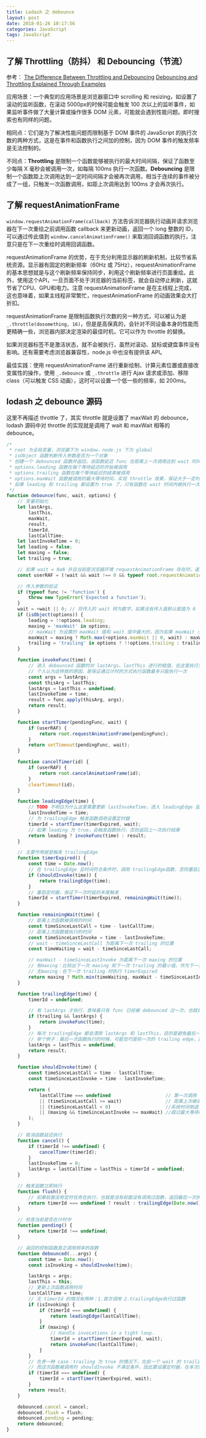 ```yaml
---
title: Lodash 之 debounce
layout: post
date: 2018-01-26 10:17:56
categories: JavaScript
tags: JavaScript
---
```


## 了解 Throttling（防抖） 和 Debouncing（节流）

参考：
[The Difference Between Throttling and Debouncing](https://css-tricks.com/the-difference-between-throttling-and-debouncing/)
[Debouncing and Throttling Explained Through Examples](https://css-tricks.com/debouncing-throttling-explained-examples/)

应用场景：一个典型的应用场景是浏览器窗口中 scrolling 和 resizing，如设置了滚动的监听函数，在滚动 5000px的时候可能会触发 100 次以上的监听事件，如果监听事件做了大量计算或操作很多 DOM 元素，可能就会遇到性能问题。即时搜索也有同样的问题。

相同点：它们是为了解决性能问题而限制基于 DOM 事件的 JavaScript 的执行次数的两种方式，这是在事件和函数执行之间加的控制，因为 DOM 事件的触发频率是无法控制的。

不同点：**Throttling** 是限制一个函数能够被执行的最大时间间隔，保证了函数至少每隔 X 毫秒会被调用一次，如每隔 100ms 执行一次函数。**Debouncing** 是限制一个函数距上次调用达到一定时间间隔才会被再次调用，相当于连续的事件被分成了一组，只触发一次函数调用，如距上次调用达到 100ms 才会再次执行。

## 了解 requestAnimationFrame

`window.requestAnimationFrame(callback)` 方法告诉浏览器执行动画并请求浏览器在下一次重绘之前调用函数 callback 来更新动画，返回一个 long 整数的 ID，可以通过传此值到 `window.cancelAnimationFrame()` 来取消回调函数的执行，注意只是在下一次重绘时调用回调函数。

requestAnimationFrame 的优势，在于充分利用显示器的刷新机制，比较节省系统资源。显示器有固定的刷新频率（60Hz 或 75Hz），requestAnimationFrame 的基本思想就是与这个刷新频率保持同步，利用这个刷新频率进行页面重绘。此外，使用这个API，一旦页面不处于浏览器的当前标签，就会自动停止刷新，这就节省了CPU、GPU和电力。注意 requestAnimationFrame 是在主线程上完成，这也意味着，如果主线程非常繁忙，requestAnimationFrame 的动画效果会大打折扣。

requestAnimationFrame 是限制函数执行次数的另一种方式，可以被认为是 `_.throttle(dosomething, 16)`，但是是高保真的，会针对不同设备本身的性能而更精确一些，浏览器内部决定渲染的最佳时机，它可以作为 throttle 的替换。

如果浏览器标签不是激活状态，就不会被执行，虽然对滚动、鼠标或键盘事件没有影响。还有需要考虑浏览器兼容性，node.js 中也没有提供该 API。

最佳实践：使用 requestAnimationFrame 进行重新绘制、计算元素位置或直接改变属性的操作，使用 `_.debounce` 或 `_.throttle` 进行 Ajax 请求或添加、移除 class（可以触发 CSS 动画），这时可以设置一个低一些的频率，如 200ms。

## lodash 之 debounce 源码

这里不再描述 throttle 了，其实 throttle 就是设置了 maxWait 的 debounce，lodash 源码中对 throttle 的实现就是调用了 wait 和 maxWait 相等的 debounce。

```js
/*
 * root 为全局变量，浏览器下为 window，node.js 下为 global
 * isObject 函数判断传入参数是否为一个对象
 * 创建一个 debounced 函数并返回，该函数延迟 func 在距离上一次调用达到 wait 时间之后再执行，如果在这期间内又调用了函数则将取消前一次并重新计* 算时间
 * options.leading 函数在每个等待延迟的开始被调用
 * options.trailing 函数在每个等待延迟的结束被调用
 * options.maxWait 函数被调用的最大等待时间，实现 throttle 效果，保证大于一定时间后一定能执行
 * 如果 leading 和 trailing 都设置为 true 了，只有函数在 wait 时间内被执行一次以上才会执行 trailing
 */
function debounce(func, wait, options) {
    // 变量初始化
    let lastArgs,
        lastThis,
        maxWait,
        result,
        timerId,
        lastCallTime;
    let lastInvokeTime = 0;
    let leading = false;
    let maxing = false;
    let trailing = true;

    // 如果 wait = NaN 并且当前是浏览器环境 requestAnimationFrame 存在时，返回 true
    const userRAF = (!wait && wait !== 0 && typeof root.requestAnimationFrame === 'function');

    // 传入参数的验证
    if (typeof func != 'function') {
        throw new TypeError('Expected a function');
    }
    wait = +wait || 0; // 将传入的 wait 转为数字，如果没有传入值默认赋值为 0
    if (isObject(options)) {
        leading = !!options.leading;
        maxing = 'maxWait' in options;
        // maxWait 为设置的 maxWait 值和 wait 值中最大的，因为如果 maxWait 小于 wait，debounce 就失效了，相当于只有 throttle 了
        maxWait = maxing ? Math.max(+options.maxWait || 0, wait) : maxWait;
        trailing = 'trailing' in options ? !!options.trailing : trailing;
    }

    function invokeFunc(time) {
        // 进入 debounced 函数时对 lastArgs、lastThis 进行的赋值，在这里执行完函数后，对 lastArgs、lastThis 进行了重置
        // 个人认为这样做的原因，是保证通过计时的方式执行函数最多只能执行一次
        const args = lastArgs;
        const thisArg = lastThis;
        lastArgs = lastThis = undefined;
        lastInvokeTime = time;
        result = func.apply(thisArg, args);
        return result;
    }

    function startTimer(pendingFunc, wait) {
        if (userRAF) {
            return root.requestAnimationFrame(pendingFunc);
        }
        return setTimeout(pendingFunc, wait);
    }

    function cancelTimer(id) {
        if (userRAF) {
            return root.cancelAnimationFrame(id);
        }
        clearTimeout(id);
    }

    function leadingEdge(time) {
        // TODO 不明白为什么这里需要更新 lastInvokeTime，进入 leadingEdge 函数不一定会真的触发函数的执行
        lastInvokeTime = time;
        // 为 trailingEdge 触发函数调用设置定时器
        timerId = startTimer(timerExpired, wait);
        // 如果 leading 为 true，会触发函数执行，否则返回上一次执行结果
        return leading ? invokeFunc(time) : result;
    }

    // 主要作用就是触发 trailingEdge
    function timerExpired() {
        const time = Date.now();
        // 在 trailingEdge 且时间符合条件时，调用 trailingEdge函数，否则重启定时器
        if (shouldInvoke(time)) {
            return trailingEdge(time);
        }
        // 重启定时器，保证下一次时延的末尾触发
        timerId = startTimer(timerExpired, remainingWait(time));
    }

    function remainingWait(time) {
        // 距离上次函数被调用的时间
        const timeSinceLastCall = time - lastCallTime;
        // 距离上次函数被执行的时间
        const timeSinceLastInvoke = time - lastInvokeTime;
        // wait - timeSinceLastCall 为距离下一次 trailing 的位置
        const timeWaiting = wait - timeSinceLastCall;

        // maxWait - timeSinceLastInvoke 为距离下一次 maxing 的位置
        // 有maxing：比较出下一次 maxing 和下一次 trailing 的最小值，作为下一次函数要执行的时间
        // 无maxing：在下一次 trailing 时执行 timerExpired
        return maxing ? Math.min(timeWaiting, maxWait - timeSinceLastInvoke) : timeWaiting;
    }

    function trailingEdge(time) {
        timerId = undefined;

        // 有 lastArgs 才执行，意味着只有 func 已经被 debounced 过一次，也就是被调用过一次，以后才会在 trailingEdge 执行
        if (trailing && lastArgs) {
            return invokeFunc(time);
        }
        // 每次 trailingEdge 都会清除 lastArgs 和 lastThis，目的是避免最后一次函数被执行了两次
        // 举个例子：最后一次函数执行的时候，可能恰巧是前一次的 trailing edge，函数被调用，而这个函数又需要在自己时延的 trailing edge 触发，导致触发多次
        lastArgs = lastThis = undefined;
        return result;
    }

    function shouldInvoke(time) {
        const timeSinceLastCall = time - lastCallTime;
        const timeSinceLastInvoke = time - lastInvokeTime;

        return (
            lastCallTime === undefined                    // 第一次调用
            || (timeSinceLastCall >= wait)                // 距离上次被调用已经超过 wait
            || (timeSinceLastCall < 0)                    //系统时间倒退
            || (maxing && timeSinceLastInvoke >= maxWait) //超过最大等待时间
        );
    }

    // 取消函数延迟执行
    function cancel() {
        if (timerId !== undefined) {
            cancelTimer(timerId);
        }
        lastInvokeTime = 0;
        lastArgs = lastCallTime = lastThis = timerId = undefined;
    }

    // 触发函数立即执行
    function flush() {
        // 如果前面没有定时任务在执行，也就是没有前面没有调用过函数，返回最后一次执行的结果，否则才会触发一次函数执行
        return timerId === undefined ? result : trailingEdge(Date.now());
    }

    // 检查当前是否在计时中
    function pending() {
        return timerId !== undefined;
    }

    // 返回的控制函数真正调用频率的函数
    function debounced(...args) {
        const time = Date.now();
        const isInvoking = shouldInvoke(time);

        lastArgs = args;
        lastThis = this;
        // 更新上次函数调用时间
        lastCallTime = time;
        // 无 timerId 的情况有两种：1.首次调用 2.trailingEdge执行过函数
        if (isInvoking) {
            if (timerId === undefined) {
                return leadingEdge(lastCallTime);
            }
            if (maxing) {
                // Handle invocations in a tight loop.
                timerId = startTimer(timerExpired, wait);
                return invokeFunc(lastCallTime);
            }
        }
        // 负责一种 case：trailing 为 true 的情况下，在前一个 wait 的 trailingEdge 已经执行了函数；
        // 而这次函数被调用时 shouldInvoke 不满足条件，因此要设置定时器，在本次的 trailingEdge 保证函数被执行
        if (timerId === undefined) {
            timerId = startTimer(timerExpired, wait);
        }
        return result;
    }

    debounced.cancel = cancel;
    debounced.flush = flush;
    debounced.pending = pending;
    return debounced;
}
```